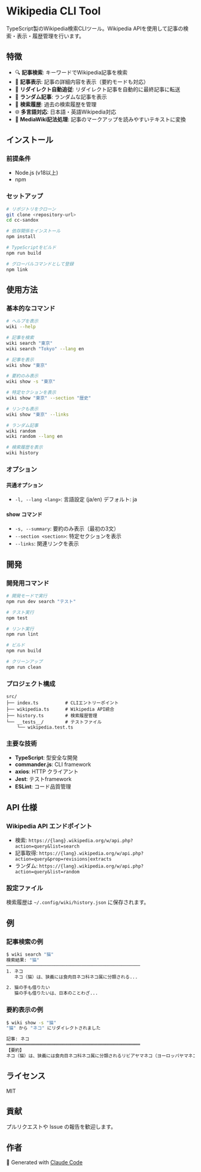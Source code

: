 # Wikipedia CLI Tool

TypeScript製のWikipedia検索CLIツール。Wikipedia APIを使用して記事の検索・表示・履歴管理を行います。

## 特徴

- 🔍 **記事検索**: キーワードでWikipedia記事を検索
- 📖 **記事表示**: 記事の詳細内容を表示（要約モードも対応）
- 🔄 **リダイレクト自動追従**: リダイレクト記事を自動的に最終記事に転送
- 🎲 **ランダム記事**: ランダムな記事を表示
- 📝 **検索履歴**: 過去の検索履歴を管理
- 🌐 **多言語対応**: 日本語・英語Wikipedia対応
- 🧹 **MediaWiki記法処理**: 記事のマークアップを読みやすいテキストに変換

## インストール

### 前提条件

- Node.js (v18以上)
- npm

### セットアップ

```bash
# リポジトリをクローン
git clone <repository-url>
cd cc-sandox

# 依存関係をインストール
npm install

# TypeScriptをビルド
npm run build

# グローバルコマンドとして登録
npm link
```

## 使用方法

### 基本的なコマンド

```bash
# ヘルプを表示
wiki --help

# 記事を検索
wiki search "東京"
wiki search "Tokyo" --lang en

# 記事を表示
wiki show "東京"

# 要約のみ表示
wiki show -s "東京"

# 特定セクションを表示
wiki show "東京" --section "歴史"

# リンクも表示
wiki show "東京" --links

# ランダム記事
wiki random
wiki random --lang en

# 検索履歴を表示
wiki history
```

### オプション

#### 共通オプション
- `-l, --lang <lang>`: 言語設定 (ja/en) デフォルト: ja

#### show コマンド
- `-s, --summary`: 要約のみ表示（最初の3文）
- `--section <section>`: 特定セクションを表示
- `--links`: 関連リンクを表示

## 開発

### 開発用コマンド

```bash
# 開発モードで実行
npm run dev search "テスト"

# テスト実行
npm test

# リント実行
npm run lint

# ビルド
npm run build

# クリーンアップ
npm run clean
```

### プロジェクト構成

```
src/
├── index.ts          # CLIエントリーポイント
├── wikipedia.ts      # Wikipedia API統合
├── history.ts        # 検索履歴管理
└── __tests__/        # テストファイル
    └── wikipedia.test.ts
```

### 主要な技術

- **TypeScript**: 型安全な開発
- **commander.js**: CLI framework
- **axios**: HTTP クライアント
- **Jest**: テストframework
- **ESLint**: コード品質管理

## API 仕様

### Wikipedia API エンドポイント

- 検索: `https://{lang}.wikipedia.org/w/api.php?action=query&list=search`
- 記事取得: `https://{lang}.wikipedia.org/w/api.php?action=query&prop=revisions|extracts`
- ランダム: `https://{lang}.wikipedia.org/w/api.php?action=query&list=random`

### 設定ファイル

検索履歴は `~/.config/wiki/history.json` に保存されます。

## 例

### 記事検索の例

```bash
$ wiki search "猫"
検索結果: "猫"
──────────────────────────────────────────────────
1. ネコ
   ネコ（猫）は、狭義には食肉目ネコ科ネコ属に分類される...

2. 猫の手も借りたい
   猫の手も借りたいは、日本のことわざ...
```

### 要約表示の例

```bash
$ wiki show -s "猫"
"猫" から "ネコ" にリダイレクトされました

記事: ネコ
══════════════════════════════════════════════════
【要約】
ネコ（猫）は、狭義には食肉目ネコ科ネコ属に分類されるリビアヤマネコ（ヨーロッパヤマネコ）が家畜化されたイエネコ（家猫、Felis silvestris catus）に対する通称である。イヌ（犬）と並ぶ代表的なペットとして、世界中で飼われている。広義的には、ヤマネコやネコ科動物全般を指すこともある（後述）。
```

## ライセンス

MIT

## 貢献

プルリクエストや Issue の報告を歓迎します。

## 作者

🤖 Generated with [Claude Code](https://claude.ai/code)